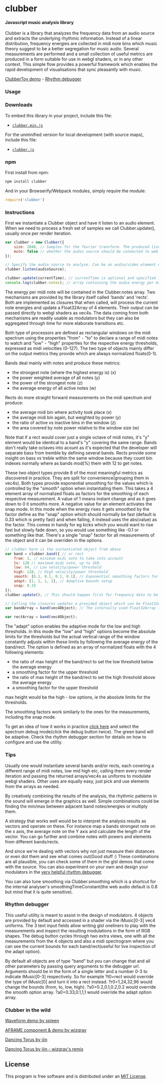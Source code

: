 clubber
========

#### Javascript music analysis library ####
Clubber is a library that analyzes the frequency data from an audio source and extracts the underlying rhythmic information. Instead of a linear distribution, frequency energies are collected in midi note bins which music theory suggest to be a better segregation for music audio. Several measurements are performed and a small collection of useful metrics are produced in a form suitable for use in webgl shaders, or in any other context. This simple flow provides a powerful framework which enables the rapid development of visualisations that sync pleasantly with music.

[ClubberToy demo](http://wizgrav.github.io/clubber/) - [Rhythm debugger](http://wizgrav.github.io/clubber/debug)

### Usage ###

### Downloads

To embed this library in your project, include this file:

* [`clubber.min.js`](http://wizgrav.github.io/clubber/dist/clubber.min.js)

For the unminified version for local development (with source maps), include this file:

* [`clubber.js`](http://wizgrav.github.io/clubber/dist/clubber.js)

### npm

First install from npm:

```sh
npm install clubber
```

And in your Browserify/Webpack modules, simply require the module:

```js
require('clubber')
```

### Instructions ###

First we instantiate a Clubber object and have it listen to an audio element. When we need to process a fresh set of samples we call Clubber.update(), usually once per render iteration.

```javascript
var clubber = new Clubber({
    size: 2048, // Samples for the fourier transform. The produced linear frequency bins will be 1/2 that.
    mute: false // whether the audio source should be connected to web audio context destination.
});

// Specify the audio source to analyse. Can be an audio/video element or an instance of AudioNode.
clubber.listen(audioSource); 

clubber.update(currentTime); // currentTime is optional and specified in ms.
console.log(clubber.notes); // array containing the audio energy per midi note.
```

The energy per midi note will be contained in the Clubber.notes array. Two mechanisms are provided by the library itself called 'bands' and 'rects'. Both are implemented as closures that when called, will process the current note energies and update a Float32Array of 4 elements. Their output can be passed directly to webgl shaders as vec4s. The data coming from both mechanisms are readily usable as modulators but they can also be aggregated through time for more elaborate transitions etc. 

Both type of processors are defined as rectangular windows on the midi spectrum using the properties "from" - "to" to declare a range of midi notes to watch and "low" - "high" properties for the respective energy thresholds, expressed as midi velocities (0-127). The two type of objects mainly differ on the output metrics they provide which are always normalized floats(0-1).

Bands deal mainly with notes and produce these metrics: 

* the strongest note (where the highest energy is) (x)
* the power weighted average of all notes (y)
* the power of the strongest note (z)
* the average energy of all active notes (w)

Rects do more straight forward measurements on the midi spectrum and produce: 

* the average midi bin where activity took place (x)
* the average midi bin again, but weighted by power (y)
* the ratio of active vs inactive bins in the window (z)
* the area covered by note power relative to the window size (w)

Note that if a rect would cover just a single octave of midi notes, it's "y" element would be identical to a band's "y" covering the same range. Bands don't really take octaves into acount as it's expected that the developer will separate bass from tremble by defining several bands. Rects provide some insight on bass vs treble within the same window because they count bin indexes normally where as bands mod(%) them with 12 to get notes. 

These two object types provide 8 of the most meaningful metrics as discovered in practice. They are split for convenience(grouping them in vec4s). Both types provide exponential smoothing for the values which is controlled by the "smooth" option when instantiating them. This takes a 4 element array of normalized floats as factors for the smoothing of each respective measurement. A value of 1 means instant change and as it goes down to 0 it smooths more. A negative value for an element activates the snap mode. In this mode when the energy rises it gets smoothed by the factor define as the "snap" option which should normally be fast (default is 0.33 which is pretty fast) and when falling, it instead uses the abs(value) as the factor. This comes in handy for eg kicks which you would want to rise fast but slowly fade down, so you would use something like -0.1 or something like that. There's a single "snap" factor for all measurements of the object and it can be overriden in the options.

```javascript
// clubber here is the instantiated object from above
var band = clubber.band({ // or rect
    from: 1, // minimum midi note to take into account
    to: 128 // maximum midi note, up to 160.
    low: 64, // Low velocity/power threshold
    high: 128, // High velocity/power threshold
    smooth: [0.1, 0.1, 0.1, 0.1], // Exponential smoothing factors for each of the four returned values
    adapt: [1, 1, 1, 1], // Adaptive bounds setup
    snap: 0.33
});
clubber.update(); // This should happen first for frequency data to be current for all bands

// Calling the closures updates a provided object which can be Float32Array|Array|Three.Vector4|undefined
var bandArray = band(vec4Object); // The internally used Float32Array is also returned for convenience

var rectArray = band(vec4Object);

```


The "adapt" option enables the adaptive mode for the low and high thresholds. In this mode the "low" and "high" options become the absolute limits for the thresholds but the actual vertical range of the window constantly adjusts within these limits by following the average energy of the band/rect. The option is defined as an array of normalized floats with the 4 following elements:

* the ratio of max height of the band/rect to set the low threshold below the average energy
* a smoothing factor for the upper threshold
* the ratio of max height of the band/rect to set the high threshold above the average energy
* a smoothing factor for the upper threshold

max height would be the high - low options, ie the absolute limits for the thresholds.

The smoothing factors work similarly to the ones for the measurements, including the snap mode.

To get an idea of how it works in practice [click here](http://wizgrav.github.io/clubber/debug/?a1=0.33,0.1,0.33,0.1)  and select the spectrum debug mode(click the debug button twice). The green band will be adaptive. Check the rhythm debugger section for details on how to configure and use the utility.

### Tips ###

Usually one would instantiate several bands and/or rects, each covering a different range of midi notes, low mid high etc, calling them every render iteration and passing the returned arrays/vec4s as uniforms to modulate webgl shaders. Other uses are equally easy, just pick and use elements from the arrays as needed. 

By creatively combining the results of the analysis, the rhythmic patterns in the sound will emerge in the graphics as well. Simple combinations could be finding the min/max between adjacent band notes/energies or multiply them.

A strategy that works well would be to interpret the analysis results as vectors and operate on these. For instance map a bands strongest note on the x axis, the average note on the Y axis and calculate the length of the vector. You can go further and combine notes with powers and elements from different bands/rects. 

And since we're dealing with vectors why not just measure their distances or even dot them and see what comes out(Good stuff :) These combinations are all plausible, you can check some of them in the glsl demos that come with the source. You can also experiment on your own and design your modulators in the [very helpful rhythm debugger](http://wizgrav.github.io/clubber/debug).

You can also tune smoothing via Clubber.smoothing which is a shortcut for the internal analyser's smoothingTimeConstant(the web audio default is 0.8 but mind that it is quite sensitive).

### Rhythm debugger ###

This useful utility is meant to assist in the design of modulators. 4 objects are provided by default and accessed in a shader via the iMusic[0-3] vec4 uniforms. The 3 text input fields allow writing glsl oneliners to play with the measurements and inspect the resulting modulations in the form of RGB shapes. The debug button cycles through two extra views, one with all the measurements from the 4 objects and also a midi spectrogram where you can see the current bounds for each band/rect(useful for live inspection of the adapt option).

By default all objects are of type "band" but you can change that and all other parameters by passing query arguments to the debugger url. Arguments should be in the form of a single letter and a number 0-3 to indicate iMusic[0-3] respectively. So for example ?t0=rect would override the type of iMusic[0] and turn it into a rect instead. ?r0=1,24,32,96 would change the bounds (from, to, low, high). ?s0=0.2,0.1,0.2,0.2 would override the smooth option array. ?a0=0.33,0.1,1,1 would override the adapt option array. 

### Clubber in the wild ###

[Waveform demo by spleen](https://github.com/spleennooname/webg-clubber-demo) 

[AFRAME component & demo by wizgrav](http://wizgrav.github.io/aframe-clubber/demo/)

[Dancing Torus by jiin](http://dancing-torus.s3-website-us-east-1.amazonaws.com/)

[Dancing Torus by jiin - wizgrav's remix](https://wizgrav.github.io/dancing-torus)


## License

This program is free software and is distributed under an [MIT License](LICENSE).
